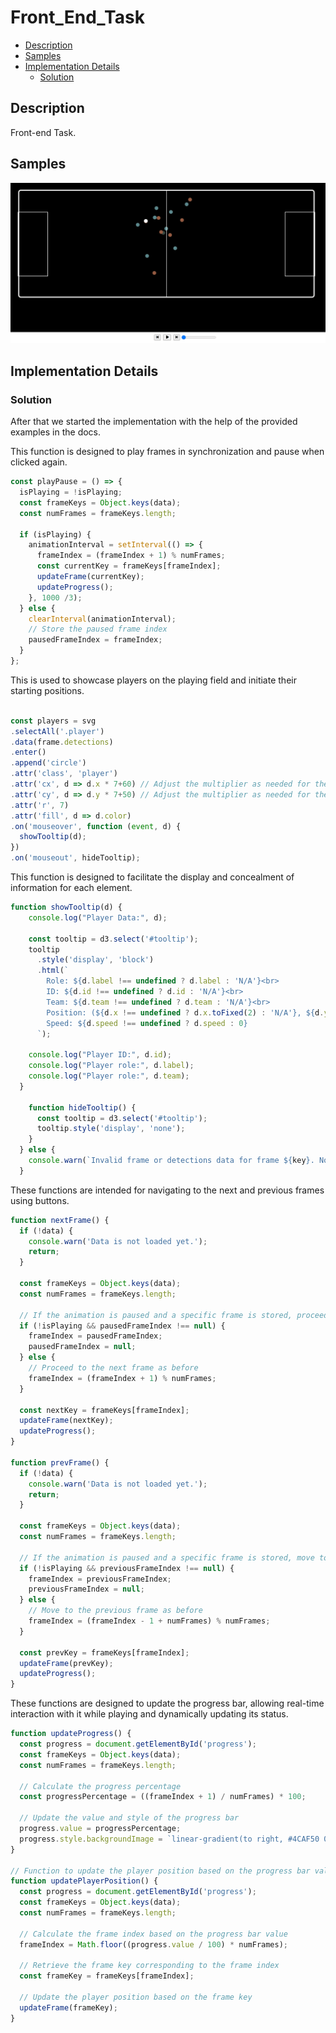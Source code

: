 # Front_End_Task
 

- [Description](#description)
- [Samples](#samples)
- [Implementation Details](#implementation-details)
    - [Solution](#solution)


## Description
Front-end Task.

## Samples
![Demo Sample](https://github.com/Sandra-Essa/Front_End_Task/blob/main/Front%20End%20Task.gif)


## Implementation Details

### Solution
After that we started the implementation with the help of the provided examples in the docs.

This function is designed to play frames in synchronization and pause when clicked again.
```javaScript
const playPause = () => {
  isPlaying = !isPlaying;
  const frameKeys = Object.keys(data);
  const numFrames = frameKeys.length;

  if (isPlaying) {
    animationInterval = setInterval(() => {
      frameIndex = (frameIndex + 1) % numFrames;
      const currentKey = frameKeys[frameIndex];
      updateFrame(currentKey);
      updateProgress();
    }, 1000 /3);
  } else {
    clearInterval(animationInterval);
    // Store the paused frame index
    pausedFrameIndex = frameIndex;
  }
};


```

This is used to showcase players on the playing field and initiate their starting positions.

```javaScript

const players = svg
.selectAll('.player')
.data(frame.detections)
.enter()
.append('circle')
.attr('class', 'player')
.attr('cx', d => d.x * 7+60) // Adjust the multiplier as needed for the desired spacing
.attr('cy', d => d.y * 7+50) // Adjust the multiplier as needed for the desired spacing
.attr('r', 7)
.attr('fill', d => d.color)
.on('mouseover', function (event, d) {
  showTooltip(d);
})
.on('mouseout', hideTooltip);

```

This function is designed to facilitate the display and concealment of information for each element.

```javaScript
function showTooltip(d) {
    console.log("Player Data:", d);
  
    const tooltip = d3.select('#tooltip');
    tooltip
      .style('display', 'block')
      .html(`
        Role: ${d.label !== undefined ? d.label : 'N/A'}<br>
        ID: ${d.id !== undefined ? d.id : 'N/A'}<br>
        Team: ${d.team !== undefined ? d.team : 'N/A'}<br>
        Position: (${d.x !== undefined ? d.x.toFixed(2) : 'N/A'}, ${d.y !== undefined ? d.y.toFixed(2) : 'N/A'})<br>
        Speed: ${d.speed !== undefined ? d.speed : 0}
      `);
  
    console.log("Player ID:", d.id);
    console.log("Player role:", d.label);
    console.log("Player role:", d.team);
  }
  
    function hideTooltip() {
      const tooltip = d3.select('#tooltip');
      tooltip.style('display', 'none');
    }
  } else {
    console.warn(`Invalid frame or detections data for frame ${key}. No players displayed.`);
  }
```
These functions are intended for navigating to the next and previous frames using buttons.

```javaScript
function nextFrame() {
  if (!data) {
    console.warn('Data is not loaded yet.');
    return;
  }

  const frameKeys = Object.keys(data);
  const numFrames = frameKeys.length;

  // If the animation is paused and a specific frame is stored, proceed from that frame
  if (!isPlaying && pausedFrameIndex !== null) {
    frameIndex = pausedFrameIndex;
    pausedFrameIndex = null;
  } else {
    // Proceed to the next frame as before
    frameIndex = (frameIndex + 1) % numFrames;
  }

  const nextKey = frameKeys[frameIndex];
  updateFrame(nextKey);
  updateProgress();
}

function prevFrame() {
  if (!data) {
    console.warn('Data is not loaded yet.');
    return;
  }

  const frameKeys = Object.keys(data);
  const numFrames = frameKeys.length;

  // If the animation is paused and a specific frame is stored, move to the previous frame
  if (!isPlaying && previousFrameIndex !== null) {
    frameIndex = previousFrameIndex;
    previousFrameIndex = null;
  } else {
    // Move to the previous frame as before
    frameIndex = (frameIndex - 1 + numFrames) % numFrames;
  }

  const prevKey = frameKeys[frameIndex];
  updateFrame(prevKey);
  updateProgress();
}
```

These functions are designed to update the progress bar, allowing real-time interaction with it while playing and dynamically updating its status.

```javaScript
function updateProgress() {
  const progress = document.getElementById('progress');
  const frameKeys = Object.keys(data);
  const numFrames = frameKeys.length;

  // Calculate the progress percentage
  const progressPercentage = ((frameIndex + 1) / numFrames) * 100;

  // Update the value and style of the progress bar
  progress.value = progressPercentage;
  progress.style.backgroundImage = `linear-gradient(to right, #4CAF50 0%, #4CAF50 ${progressPercentage}%, #ddd ${progressPercentage}%, #ddd 100%)`;
}

// Function to update the player position based on the progress bar value
function updatePlayerPosition() {
  const progress = document.getElementById('progress');
  const frameKeys = Object.keys(data);
  const numFrames = frameKeys.length;

  // Calculate the frame index based on the progress bar value
  frameIndex = Math.floor((progress.value / 100) * numFrames);

  // Retrieve the frame key corresponding to the frame index
  const frameKey = frameKeys[frameIndex];

  // Update the player position based on the frame key
  updateFrame(frameKey);
}

```
